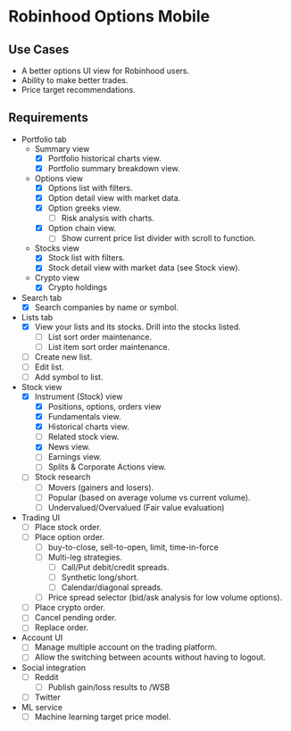 # Robinhood Options Mobile

## Use Cases
- A better options UI view for Robinhood users.
- Ability to make better trades.
- Price target recommendations. 

## Requirements
- Portfolio tab
  - Summary view
    - [x] Portfolio historical charts view.
    - [x] Portfolio summary breakdown view.
  - Options view
    - [x] Options list with filters.
    - [x] Option detail view with market data.
    - [x] Option greeks view.
      - [ ] Risk analysis with charts.
    - [x] Option chain view.
      - [ ] Show current price list divider with scroll to function.
  - Stocks view
    - [x] Stock list with filters.
    - [x] Stock detail view with market data (see Stock view).
  - Crypto view
    - [x] Crypto holdings
- Search tab
  - [x] Search companies by name or symbol.
- Lists tab
  - [x] View your lists and its stocks. Drill into the stocks listed.
    - [ ] List sort order maintenance.
    - [ ] List item sort order maintenance.
  - [ ] Create new list.
  - [ ] Edit list.
  - [ ] Add symbol to list.
- Stock view
  - [x] Instrument (Stock) view
    - [x] Positions, options, orders view
    - [x] Fundamentals view.
    - [x] Historical charts view.
    - [ ] Related stock view.
    - [x] News view.
    - [ ] Earnings view.
    - [ ] Splits & Corporate Actions view.
  - [ ] Stock research
    - [ ] Movers (gainers and losers).
    - [ ] Popular (based on average volume vs current volume).
    - [ ] Undervalued/Overvalued (Fair value evaluation)
- Trading UI
  - [ ] Place stock order.
  - [ ] Place option order.
    - [ ] buy-to-close, sell-to-open, limit, time-in-force
    - [ ] Multi-leg strategies.
      - [ ] Call/Put debit/credit spreads.
      - [ ] Synthetic long/short.
      - [ ] Calendar/diagonal spreads.
    - [ ] Price spread selector (bid/ask analysis for low volume options).
  - [ ] Place crypto order.
  - [ ] Cancel pending order.
  - [ ] Replace order.
- Account UI
  - [ ] Manage multiple account on the trading platform.
  - [ ] Allow the switching between acounts without having to logout.
- Social integration
  - [ ] Reddit
    - [ ] Publish gain/loss results to /WSB
  - [ ] Twitter
- ML service
  - [ ] Machine learning target price model.
